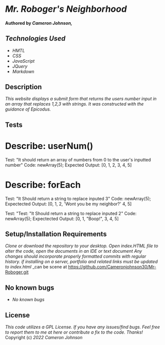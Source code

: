 # _Mr. Roboger's Neighborhood_

#### Authored by _Cameron Johnson,_


## _Technologies Used_

* _HMTL_
* _CSS_
* _JavaScript_
* _JQuery_
* _Markdown_

## Description 

_This website displays a submit form that returns the users number input in an array that replaces 1,2,3 with strings. It was constructed with the guidance of Epicodus._

## Tests

# Describe: userNum()

Test: "It should return an array of numbers from 0 to the user's inputted number"
Code: newArray(5);
Expected Output: [0, 1, 2, 3, 4, 5]

# Describe: forEach
Test: "It Should return a string to replace inputed 3"
Code: newArray(5);
Expectected Output: [0, 1, 2, 'Wont you be my neighbor?' 4, 5]

Test: "Test: "It Should return a string to replace inputed 2"
Code: newArray(5);
Expectected Output: [0, 1, "Boop!", 3, 4, 5]
## Setup/Installation Requirements

_Clone or download the repository to your desktop._
_Open index.HTML file_
_to alter the code, open the documents in an IDE or text document
Any changes should incorporate properly formatted commits with regular history._
_if installing on a server, portfolio and related links must be updated to index.html_
_can be scene at https://github.com/Cameronjohnson30/Mr-Roboger.git

## No known bugs
* _No known bugs_

## License 
 _This code utilizes a GPL License. If you have any issues/find bugs. Feel free to report them to me at here or contribute a fix to the code. Thanks!_ Copyright (c) _2022_ _Cameron Johnson_
